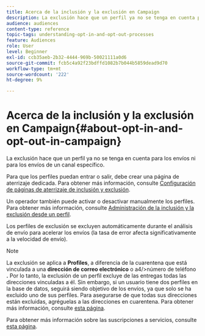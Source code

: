 ```yaml
---
title: Acerca de la inclusión y la exclusión en Campaign
description: La exclusión hace que un perfil ya no se tenga en cuenta para los envíos ni para los envíos de un canal específico.
audience: audiences
content-type: reference
topic-tags: understanding-opt-in-and-opt-out-processes
feature: Audiences
role: User
level: Beginner
exl-id: ccb35aeb-2b32-4444-969b-50021111a0d6
source-git-commit: fcb5c4a92f23bdffd1082b7b044b5859dead9d70
workflow-type: tm+mt
source-wordcount: '222'
ht-degree: 9%

---
```


# Acerca de la inclusión y la exclusión en Campaign{#about-opt-in-and-opt-out-in-campaign}

La exclusión hace que un perfil ya no se tenga en cuenta para los envíos ni para los envíos de un canal específico.

Para que los perfiles puedan entrar o salir, debe crear una página de aterrizaje dedicada. Para obtener más información, consulte [Configuración de páginas de aterrizaje de inclusión y exclusión](../../audiences/using/managing-opt-in-and-opt-out-in-campaign.md#setting-up-opt-in-and-opt-out-landing-pages).

Un operador también puede activar o desactivar manualmente los perfiles. Para obtener más información, consulte [Administración de la inclusión y la exclusión desde un perfil](../../audiences/using/managing-opt-in-and-opt-out-in-campaign.md#managing-opt-in-and-opt-out-from-a-profile).

Los perfiles de exclusión se excluyen automáticamente durante el análisis de envío para acelerar los envíos (la tasa de error afecta significativamente a la velocidad de envío).

>[!NOTE]
>
>La exclusión se aplica a **Profiles**, a diferencia de la cuarentena que está vinculada a una **dirección de correo electrónico** o a4/>número de teléfono **.** Por lo tanto, la exclusión de un perfil excluye de las entregas todas las direcciones vinculadas a él. Sin embargo, si un usuario tiene dos perfiles en la base de datos, seguirá siendo objetivo de los envíos, ya que solo se ha excluido uno de sus perfiles. Para asegurarse de que todas sus direcciones están excluidas, agréguelas a las direcciones en cuarentena. Para obtener más información, consulte [esta página](../../sending/using/understanding-quarantine-management.md#identifying-quarantined-addresses-for-the-entire-platform).

Para obtener más información sobre las suscripciones a servicios, consulte [esta página](../../audiences/using/about-subscriptions.md).
